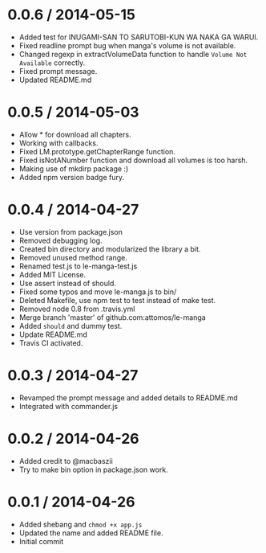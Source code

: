 0.0.6 / 2014-05-15
==================
 * Added test for INUGAMI-SAN TO SARUTOBI-KUN WA NAKA GA WARUI.
 * Fixed readline prompt bug when manga's volume is not available.
 * Changed regexp in extractVolumeData function to handle `Volume Not Available` correctly.
 * Fixed prompt message.
 * Updated README.md

0.0.5 / 2014-05-03
==================
 * Allow * for download all chapters.
 * Working with callbacks.
 * Fixed LM.prototype.getChapterRange function.
 * Fixed isNotANumber function and download all volumes is too harsh.
 * Making use of mkdirp package :)
 * Added npm version badge fury.

0.0.4 / 2014-04-27
==================
 * Use version from package.json
 * Removed debugging log.
 * Created bin directory and modularized the library a bit.
 * Removed unused method range.
 * Renamed test.js to le-manga-test.js
 * Added MIT License.
 * Use assert instead of should.
 * Fixed some typos and move le-manga.js to bin/
 * Deleted Makefile, use npm test to test instead of make test.
 * Removed node 0.8 from .travis.yml
 * Merge branch 'master' of github.com:attomos/le-manga
 * Added `should` and dummy test.
 * Update README.md
 * Travis CI activated.

0.0.3 / 2014-04-27
==================
 * Revamped the prompt message and added details to README.md
 * Integrated with commander.js

0.0.2 / 2014-04-26
==================
 * Added credit to @macbaszii
 * Try to make bin option in package.json work.

0.0.1 / 2014-04-26
==================
 * Added shebang and `chmod +x app.js`
 * Updated the name and added README file.
 * Initial commit
